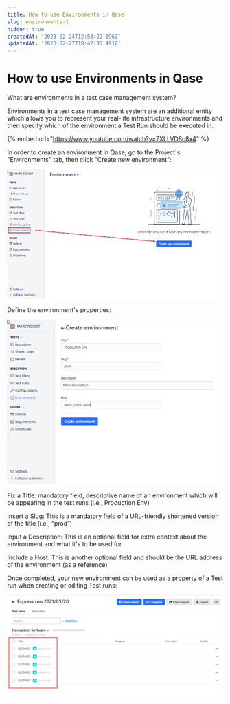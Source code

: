 ```yaml
---
title: How to use Environments in Qase
slug: environments-1
hidden: true
createdAt: '2023-02-24T12:53:22.196Z'
updatedAt: '2023-02-27T18:47:35.491Z'
---
```


# How to use Environments in Qase

What are environments in a test case management system?

Environments in a test case management system are an additional entity which allows you to represent your real-life infrastructure environments and then specify which of the environment a Test Run should be executed in.&#x20;

{% embed url="https://www.youtube.com/watch?v=7XLLVD8c8x4" %}

In order to create an environment in Qase, go to the Project's "Environments" tab, then click "Create new environment":

![](<../.gitbook/assets/image (3).png>)&#x20;

Define the environment's properties:

![](<../.gitbook/assets/image (5).png>)

Fix a Title: mandatory field, descriptive name of an environment which will be appearing in the test runs (i.e., Production Env)

Insert a Slug: This is a mandatory field of a URL-friendly shortened version of the title (i.e., “prod”)

Input a Description: This is an optional field for extra context about the environment and what it's to be used for

Include a Host: This is another optional field and should be the URL address of the environment (as a reference)

Once completed, your new environment can be used as a property of a Test run when creating or editing Test runs:&#x20;

![](../.gitbook/assets/image.png)

